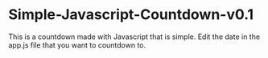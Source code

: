# Simple-Javascript-Countdown-v0.1
This is a countdown made with Javascript that is simple. Edit the date in the app.js file that you want to countdown to.
